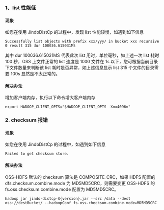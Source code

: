 ### 1、list 性能低
#### 现象
如您在使用 JindoDistCp 的过程中，发现 list 性能较慢，如遇到如下信息
```
Successfully list objects with prefix xxx/yyy/ in bucket xxx recursive 0 result 315 dur 100036.615031MS
```
其中 dur 100036.615031MS 代表此次 list 用时，单位毫秒，如上述一次 list 耗时 100 秒，OSS 上文件正常的 list 速度是 1000 文件在 1s 以下，您可根据当前目录下文件数量来判断该 list 耗时是否异常，如上述信息显示 list 315 个文件的目录需要 100s 显然是不太正常的。
#### 解决办法
增加客户端内存，执行以下命令增大客户端内存
```
export HADOOP_CLIENT_OPTS="$HADOOP_CLIENT_OPTS -Xmx4096m"
```

### 2. checksum 报错
#### 现象
如您在使用 JindoDistCp 的过程中，如遇到如下信息
```
Failed to get checksum store.
```
#### 解决办法
OSS-HDFS 默认的 checksum 算法是 COMPOSITE_CRC，如果 HDFS 配置的 dfs.checksum.combine.mode 为 MD5MD5CRC，则需要变更 OSS-HDFS 的 fs.oss.checksum.combine.mode 配置为 MD5MD5CRC。
```shell
hadoop jar jindo-distcp-${version}.jar --src /data --dest oss://destBucket/ --hadoopConf fs.oss.checksum.combine.mode=MD5MD5CRC
```

